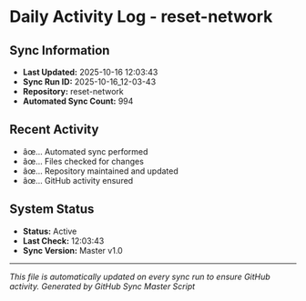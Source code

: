 ﻿# Daily Activity Log - reset-network

## Sync Information
- **Last Updated:** 2025-10-16 12:03:43
- **Sync Run ID:** 2025-10-16_12-03-43
- **Repository:** reset-network
- **Automated Sync Count:** 994

## Recent Activity
- âœ… Automated sync performed
- âœ… Files checked for changes
- âœ… Repository maintained and updated
- âœ… GitHub activity ensured

## System Status
- **Status:** Active
- **Last Check:** 12:03:43
- **Sync Version:** Master v1.0

---
*This file is automatically updated on every sync run to ensure GitHub activity.*
*Generated by GitHub Sync Master Script*

